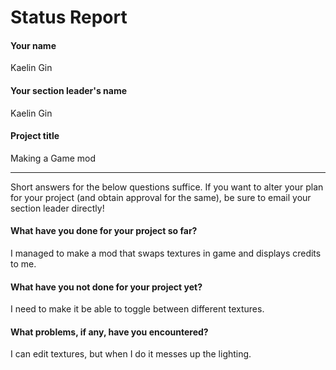 # Status Report

#### Your name

Kaelin Gin

#### Your section leader's name

Kaelin Gin

#### Project title

Making a Game mod

***

Short answers for the below questions suffice. If you want to alter your plan for your project (and obtain approval for the same), be sure to email your section leader directly!

#### What have you done for your project so far?

I managed to make a mod that swaps textures in game and displays credits to me.

#### What have you not done for your project yet?

I need to make it be able to toggle between different textures.

#### What problems, if any, have you encountered?

I can edit textures, but when I do it messes up the lighting.
